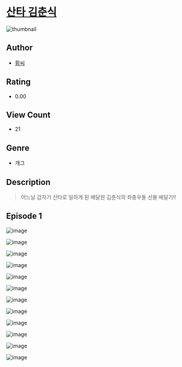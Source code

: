 # [산타 김춘식](https://comic.naver.com/challenge/list?titleId=811299)
![thumbnail](https://image-comic.pstatic.net/user_contents_data/challenge_comic/2023/05/25/333489/upload_7363778342496002918_480x623.jpeg)

## Author
- [황씨](https://comic.naver.com/artistTitle?id=333489)

## Rating
- 0.00

## View Count
- 21

## Genre
- 개그

## Description
> 어느날 갑자기 산타로 일하게 된 배달원 김춘식의 좌충우돌 선물 배달기!!


## Episode 1
![image](https://image-comic.pstatic.net/user_contents_data/challenge_comic/2023/05/25/333489/upload_7293921781809166645.jpeg)

![image](https://image-comic.pstatic.net/user_contents_data/challenge_comic/2023/05/25/333489/upload_3703476435456057906.jpeg)

![image](https://image-comic.pstatic.net/user_contents_data/challenge_comic/2023/05/25/333489/upload_7364006826116408888.jpeg)

![image](https://image-comic.pstatic.net/user_contents_data/challenge_comic/2023/05/25/333489/upload_3990814013162677090.jpeg)

![image](https://image-comic.pstatic.net/user_contents_data/challenge_comic/2023/05/25/333489/upload_7161621932817016165.jpeg)

![image](https://image-comic.pstatic.net/user_contents_data/challenge_comic/2023/05/25/333489/upload_3473509390829696355.jpeg)

![image](https://image-comic.pstatic.net/user_contents_data/challenge_comic/2023/05/25/333489/upload_3559588867725341751.jpeg)

![image](https://image-comic.pstatic.net/user_contents_data/challenge_comic/2023/05/25/333489/upload_3762021049503790649.jpeg)

![image](https://image-comic.pstatic.net/user_contents_data/challenge_comic/2023/05/25/333489/upload_3832951643351507299.jpeg)

![image](https://image-comic.pstatic.net/user_contents_data/challenge_comic/2023/05/25/333489/upload_4063998606669145141.jpeg)

![image](https://image-comic.pstatic.net/user_contents_data/challenge_comic/2023/05/25/333489/upload_7004277420738044985.jpeg)

![image](https://image-comic.pstatic.net/user_contents_data/challenge_comic/2023/05/25/333489/upload_7004286239158646072.jpeg)

